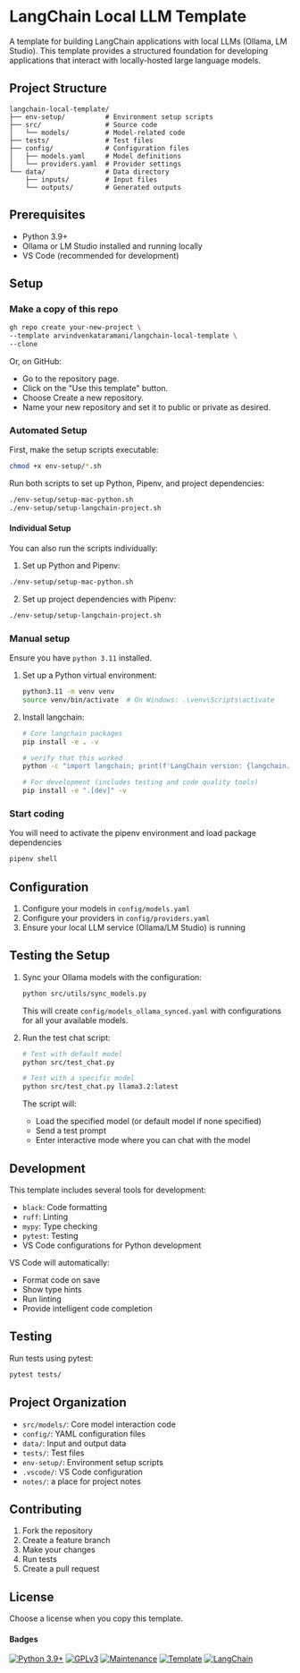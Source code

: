# LangChain Local LLM Template

A template for building LangChain applications with local LLMs (Ollama, LM Studio). This template provides a structured foundation for developing applications that interact with locally-hosted large language models.

## Project Structure

```
langchain-local-template/
├── env-setup/          # Environment setup scripts
├── src/                # Source code
│   └── models/         # Model-related code
├── tests/              # Test files
├── config/             # Configuration files
│   ├── models.yaml     # Model definitions
│   └── providers.yaml  # Provider settings
└── data/               # Data directory
    ├── inputs/         # Input files
    └── outputs/        # Generated outputs
```

## Prerequisites

- Python 3.9+
- Ollama or LM Studio installed and running locally
- VS Code (recommended for development)

## Setup

### Make a copy of this repo
   ```bash
   gh repo create your-new-project \
   --template arvindvenkataramani/langchain-local-template \
   --clone
   ```
Or, on GitHub:
* Go to the repository page.
* Click on the "Use this template" button.
* Choose Create a new repository.
* Name your new repository and set it to public or private as desired.

### Automated Setup
First, make the setup scripts executable:
```bash
chmod +x env-setup/*.sh
```
Run both scripts to set up Python, Pipenv, and project dependencies:
```bash
./env-setup/setup-mac-python.sh
./env-setup/setup-langchain-project.sh
```

#### Individual Setup
You can also run the scripts individually:

1. Set up Python and Pipenv:
```bash
./env-setup/setup-mac-python.sh
```

2. Set up project dependencies with Pipenv:
```bash
./env-setup/setup-langchain-project.sh
```


### Manual setup
Ensure you have `python 3.11` installed.

1. Set up a Python virtual environment:
   ```bash
   python3.11 -m venv venv
   source venv/bin/activate  # On Windows: .\venv\Scripts\activate
   ```
2. Install langchain:
   ```bash
   # Core langchain packages
   pip install -e . -v

   # verify that this worked
   python -c "import langchain; print(f'LangChain version: {langchain.__version__}')"

   # For development (includes testing and code quality tools)
   pip install -e ".[dev]" -v
   ```

### Start coding
You will need to activate the pipenv environment and load package dependencies
```bash
pipenv shell
```

## Configuration

1. Configure your models in `config/models.yaml`
2. Configure your providers in `config/providers.yaml`
3. Ensure your local LLM service (Ollama/LM Studio) is running

## Testing the Setup

1. Sync your Ollama models with the configuration:
   ```bash
   python src/utils/sync_models.py
   ```
   This will create `config/models_ollama_synced.yaml` with configurations for all your available models.

2. Run the test chat script:
   ```bash
   # Test with default model
   python src/test_chat.py

   # Test with a specific model
   python src/test_chat.py llama3.2:latest
   ```

   The script will:
   - Load the specified model (or default model if none specified)
   - Send a test prompt
   - Enter interactive mode where you can chat with the model


## Development

This template includes several tools for development:

- `black`: Code formatting
- `ruff`: Linting
- `mypy`: Type checking
- `pytest`: Testing
- VS Code configurations for Python development

VS Code will automatically:
- Format code on save
- Show type hints
- Run linting
- Provide intelligent code completion

## Testing

Run tests using pytest:
```bash
pytest tests/
```

## Project Organization

- `src/models/`: Core model interaction code
- `config/`: YAML configuration files
- `data/`: Input and output data
- `tests/`: Test files
- `env-setup/`: Environment setup scripts
- `.vscode/`: VS Code configuration
- `notes/`: a place for project notes

## Contributing

1. Fork the repository
2. Create a feature branch
3. Make your changes
4. Run tests
5. Create a pull request

## License
Choose a license when you copy this template.

#### Badges
[![Python 3.9+](https://img.shields.io/badge/python-3.9+-blue.svg)](https://www.python.org/downloads/)
[![GPLv3](https://img.shields.io/badge/License-GPLv3-green.svg)](https://opensource.org/licenses/GPLv3)
[![Maintenance](https://img.shields.io/badge/Maintained%3F-yes-green.svg)](https://github.com/yourusername/langchain-local-template/graphs/commit-activity)
[![Template](https://img.shields.io/badge/GitHub-Template-green?logo=github)](https://github.com/yourusername/langchain-local-template/generate)
[![LangChain](https://img.shields.io/badge/🦜_LangChain-Powered-blue)](https://github.com/langchain-ai/langchain)
